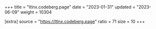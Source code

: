 +++
title = "ltlnx.codeberg.page"
date = "2023-01-31"
updated = "2023-06-09"
weight = 10304

[extra]
source = "https://ltlnx.codeberg.page"
ratio = 71
size = 10
+++

